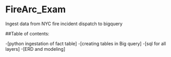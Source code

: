 # FireArc_Exam

Ingest data from NYC fire incident dispatch to bigquery

##Table of contents:

-[python ingestation of fact table]
-[creating tables in Big query]
-[sql for all layers]
-[ERD and modeling]
